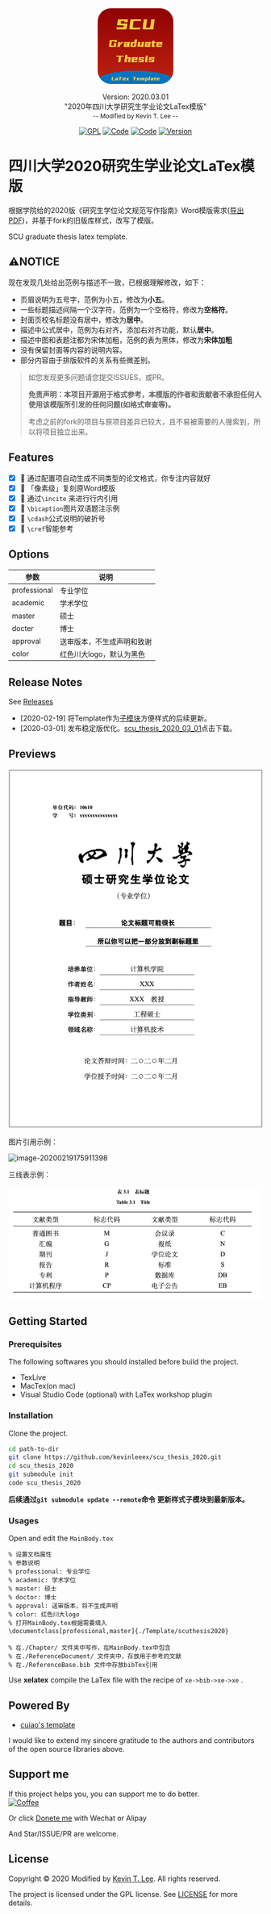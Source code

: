 <div align="center"><img style="display:inline-block" width='150' src="./assets/icon.png"/><p>
    <span style="font-size: 14px">Version: 2020.03.01</span><br>
    <span>"2020年四川大学研究生学业论文LaTex模版"</span><br>
    <span style="font-size: 12px;color= #95dafc">-- Modified by <a>Kevin T. Lee</a> --</span>
    </p>
   <a href="./License"><img alt="GPL" src="https://img.shields.io/badge/LICENSE%20-GPL-green.svg?longCache=true&style=for-the-badge"></a>
        <a href="http://lidengju.com"><img alt="Code" src="https://img.shields.io/badge/Code%20with-Love-red.svg?longCache=true&style=for-the-badge"></a>
   <a href="http://lidengju.com"><img alt="Code" src="https://img.shields.io/badge/%E6%AD%A6%E6%B1%89%0A-%E5%8A%A0%E6%B2%B9-red.svg?longCache=true&style=for-the-badge"></a>
    <a href="https://github.com/kevinleeex/scu_thesis_2020"><img alt="Version" src="https://img.shields.io/badge/Version-2020.03.01-blue.svg?longCache=true&style=for-the-badge"></a>
</div>


# 四川大学2020研究生学业论文LaTex模版

根据学院给的2020版《研究生学位论文规范写作指南》Word模版需求([导出PDF](./Reference%20Document/1-3%20《研究生学位论文规范写作指南》.pdf))，并基于fork的旧版库样式，改写了模版。

SCU graduate thesis latex template.

## :warning:NOTICE

现在发现几处给出范例与描述不一致，已根据理解修改，如下：

- 页眉说明为五号字，范例为小五，修改为**小五**。
- 一些标题描述间隔一个汉字符，范例为一个空格符，修改为**空格符**。
- 封面页校名标题没有居中，修改为**居中**。
- 描述中公式居中，范例为右对齐，添加右对齐功能，默认**居中**。
- 描述中图和表题注都为宋体加粗，范例的表为黑体，修改为**宋体加粗**
- 没有保留封面等内容的说明内容。
- 部分内容由于排版软件的关系有些微差别。

> 如您发现更多问题请您提交ISSUES，或PR。
>
> **免责声明：本项目开源用于格式参考，本模版的作者和贡献者不承担任何人使用该模版所引发的任何问题(如格式审查等)。**
>
> 考虑之前的fork的项目与原项目差异已较大，且不易被需要的人搜索到，所以将项目独立出来。

## Features

- [x] 🍞 通过配置项自动生成不同类型的论文格式，你专注内容就好
- [x] 🍔 「像素级」复刻原Word模版
- [x] 🧀  通过```\incite``` 来进行行内引用
- [x] 🍟 ```\bicaption```图片双语题注示例
- [x] 🍕 ```\cdash```公式说明的破折号
- [x] 🌮 ```\cref```智能参考

## Options

| 参数         | 说明                                                 |
| ------------ | ---------------------------------------------------- |
| professional | 专业学位                                             |
| academic     | 学术学位                                             |
| master       | 硕士                                                 |
| docter       | 博士                                                 |
| approval     | 送审版本，不生成声明和致谢                           |
| color        | 红色川大logo，默认为黑色                             |

## Release Notes

See [Releases](https://github.com/kevinleeex/scu_thesis_2020/releases)

- [2020-02-19] 将Template作为[子模块](https://github.com/kevinleeex/scu_thesis_template)方便样式的后续更新。 
- [2020-03-01] 发布稳定版优化。[scu_thesis_2020_03_01](https://github.com/kevinleeex/scu_thesis_2020/releases/download/v2020.03.01/scu_thesis_2020_03_01.zip)点击下载。
## Previews
![image-20200301231859134](assets/image-20200301231859134.png)

图片引用示例：

![image-20200219175911398](assets/image-20200219175911398.png)

三线表示例：

![image-20200229151458667](assets/image-20200229151458667.png)

## Getting Started

### Prerequisites

The following softwares you should installed before build the project.

- TexLive
- MacTex(on mac)
- Visual Studio Code (optional) with LaTex workshop plugin

### Installation

Clone the project.

```bash
cd path-to-dir
git clone https://github.com/kevinleeex/scu_thesis_2020.git
cd scu_thesis_2020
git submodule init
code scu_thesis_2020
```

**后续通过```git submodule update --remote```命令 更新样式子模块到最新版本。**

### Usages

Open and edit the ```MainBody.tex```

```shell
% 设置文档属性
% 参数说明
% professional: 专业学位
% academic: 学术学位
% master: 硕士
% doctor: 博士
% approval: 送审版本，将不生成声明
% color: 红色川大logo
% 打开MainBody.tex根据需要填入
\documentclass[professional,master]{./Template/scuthesis2020}

% 在./Chapter/ 文件夹中写作，在MainBody.tex中包含
% 在./ReferenceDocument/ 文件夹中，存放用于参考的文献
% 在./ReferenceBase.bib 文件中存放bibTex引用
```

Use **xelatex** compile the LaTex file with the recipe of ```xe->bib->xe->xe``` .

## Powered By

- [cuiao's template](https://github.com/cuiao/SCU_ThesisDissertation_LaTeXTemplate)

I would like to extend my sincere gratitude to the authors and contributors of the open source libraries above.

## Support me

If this project helps you, you can support me to do better.  
<a href="https://paypal.me/kevinleeex"><img alt="Coffee" src="https://img.shields.io/badge/PayPal_me_a-Coffee-7A501E.svg?longCache=true&style=for-the-badge"></a>

Or click <a href="http://lidengju.com/donate">Donete me</a> with Wechat or Alipay

And Star/ISSUE/PR are welcome.

## License

Copyright © 2020 Modified by [Kevin T. Lee](http://lidengju.com). All rights reserved. 

The project is licensed under the GPL license. See [LICENSE](./License/) for more details.
